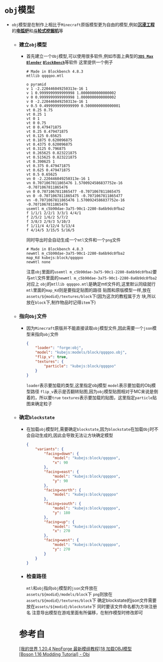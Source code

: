# `obj`模型
* `obj`模型是在制作上相比于`Minecraft`原版模型更为自由的模型,例如[**沉浸工程**](https://www.mcmod.cn/class/463.html)的[**电弧炉**](https://www.mcmod.cn/item/36383.html)和[**斗轮式挖掘机**](https://www.mcmod.cn/item/36550.html)等
  * ### 建立`obj`模型
    * 首先建立一个`Obj`模型,可以使用很多软件,例如市面上典型的[**`3DS Max`**](https://www.autodesk.com.cn/products/3ds-max) [**`Blender`**](https://www.blender.org/) [**`BlockBench`**](https://www.blockbench.net)等软件
    这里提供一个例子
	  ```
	  # Made in Blockbench 4.8.3
	  mtllib qqqqoo.mtl

	  o pyramid
	  v 1 -2.220446049250313e-16 1
	  v 1 0.9999999999999998 1.0000000000000002
	  v 0 0.9999999999999998 1.0000000000000002
	  v 0 -2.220446049250313e-16 1
	  v 0.5 0.4999999999999999 0.5000000000000001
	  vt 0.25 0.75
	  vt 0.25 1
	  vt 0 1
	  vt 0 0.75
	  vt 0 0.479471875
	  vt 0.25 0.479471875
	  vt 0.125 0.65625
	  vt 0.1875 0.620096875
	  vt 0.4375 0.620096875
	  vt 0.3125 0.796875
	  vt 0.265625 0.823221875
	  vt 0.515625 0.823221875
	  vt 0.390625 1
	  vt 0.375 0.479471875
	  vt 0.625 0.479471875
	  vt 0.5 0.65625
	  vn 0 -2.220446049250313e-16 1
	  vn 0.7071067811865476 1.5700924586837752e-16 -0.7071067811865476
	  vn 0 0.7071067811865477 -0.7071067811865475
	  vn 0 -0.7071067811865475 -0.7071067811865477
	  vn -0.7071067811865476 1.5700924586837752e-16 -0.7071067811865476
	  usemtl m_c5b90dae-3a75-90c1-2280-8a6b9dc0fba2
	  f 1/1/1 2/2/1 3/3/1 4/4/1
	  f 2/5/2 1/6/2 5/7/2
	  f 3/8/3 2/9/3 5/10/3
	  f 1/11/4 4/12/4 5/13/4
	  f 4/14/5 3/15/5 5/16/5
	  ```
	  同时导出时会自动生成一个`mtl`文件和一个`png`文件
	  ```
	  # Made in Blockbench 4.8.3
	  newmtl m_c5b90dae-3a75-90c1-2280-8a6b9dc0fba2
	  map_Kd kubejs:block/qqqqoo
	  newmtl none
	  ```

	  注意`obj`里面的`usemtl m_c5b90dae-3a75-90c1-2280-8a6b9dc0fba2`要与`mtl`文件里面的`newmtl m_c5b90dae-3a75-90c1-2280-8a6b9dc0fba2`对应上
	  `obj`的`mtllib qqqqoo.mtl`是确定mtl文件的,这里默认同级就行
	  `mtl`里面的`map_Kd`则是要指定贴图的路径
	  贴图和原版模型一样,放在`assets/${modid}/textures/block`下(因为这次的教程属于方  块,所以放在`block`下,制作物品时记得`item`下)
  * ### 指向`Obj`文件
    * 因为`Minecraft`原版并不能直接读取`obj`模型文件,因此需要一个`json`模型来指向`obj`文件
      ```json
	  {
	      "loader": "forge:obj",
	      "model": "kubejs:models/block/qqqqoo.obj",
	      "flip_v": true,
	      "textures": {
		      "particle": "kubejs:block/qqqqoo"
	      }
      }
	  ```
      `loader`表示要加载的类型,这里指定obj模型
	  `model`表示要加载的Obj模型路径
	  `flip_v`表示是否翻转贴图,因为`obj`模型贴图相对于MC来说是倒着的，所以要`true`
	  `textures`表示要加载的贴图，这里指定`particle`贴图来确定粒子

  * ### 确定`blockstate`
    * 在加载`obj`模型时,需要确定`blockstate`,因为`blockstate`在加载`Obj`时不会自动生成的,因此会导致无法让方块确定模型
      ```json
	  {
	      "variants": {
	  	      "facing=down": {
	  	   	      "model": "kubejs:block/qqqqoo",
	  		      "x": 90
	  	      },
	  	      "facing=east": {
	  		      "model": "kubejs:block/qqqqoo",
	  		      "y": 90
	  	      },
	  	      "facing=north": {
	  		      "model": "kubejs:block/qqqqoo"
	  	      },
	  	      "facing=south": {
	  	          "model": "kubejs:block/qqqqoo",
	  		      "y": 180
	  	      },
	  	      "facing=up": {
	  		      "model": "kubejs:block/qqqqoo",
	  		      "x": 270
	  	      },
	  	      "facing=west": {
	  		      "model": "kubejs:block/qqqqoo",
	  		      "y": 270
	  	      }
	      }
      }
	  ```
	* ### 检查路径
      `mtl`和`obj`指向`obj`模型的`json`文件放在`assets/${modid}/models/block`下
	  `png`则放在`assets/${modid}/textures/block`下
	  确定blockstate的json文件需要放在`assets/${modid}/blockstate`下
	  同时要该文件命名都为方块注册名
	  注意导出模型在游戏里面有所偏移，在制作模型时修改即可

	# 参考自
	[[我的世界 1.20.4 NeoForge 最新模组教程]18 加载OBJ模型](https://www.bilibili.com/video/BV1jm421J7UR)\
	[[Boson 1.16 Modding Tutorial] - Obj](https://boson.v2mcdev.com/specialmodel/obj.html)
